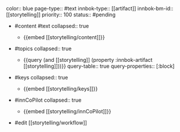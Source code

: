 color:: blue
page-type:: #text
innbok-type:: [[artifact]]
innbok-bm-id:: [[storytelling]]
priority:: 100
status:: #pending

- #content #text
  collapsed:: true
	- {{embed [[storytelling/content]]}}
- #topics
   collapsed:: true
    - {{query (and [[storytelling]] (property :innbok-artifact [[storytelling]]))}}
      query-table:: true
      query-properties:: [:block]
- #keys
  collapsed:: true
	- {{embed [[storytelling/keys]]}}
- #innCoPilot
   collapsed:: true
	 - {{embed [[storytelling/innCoPilot]]}}

- #edit [[storytelling/workflow]]

